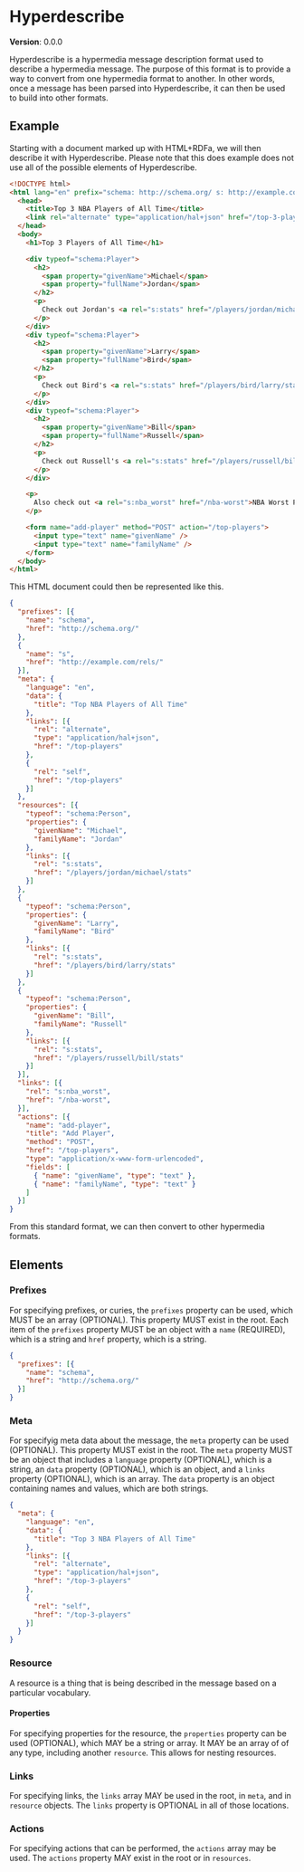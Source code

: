 # Hyperdescribe

**Version**: 0.0.0

Hyperdescribe is a hypermedia message description format used to describe a hypermedia message. The purpose of this format is to provide a way to convert from one hypermedia format to another. In other words, once a message has been parsed into Hyperdescribe, it can then be used to build into other formats.

## Example

Starting with a document marked up with HTML+RDFa, we will then describe it with Hyperdescribe. Please note that this does example does not use all of the possible elements of Hyperdescribe.

```html
<!DOCTYPE html>
<html lang="en" prefix="schema: http://schema.org/ s: http://example.com/rels/">
  <head>
    <title>Top 3 NBA Players of All Time</title>
    <link rel="alternate" type="application/hal+json" href="/top-3-players">
  </head>
  <body>
    <h1>Top 3 Players of All Time</h1>

    <div typeof="schema:Player">
      <h2>
        <span property="givenName">Michael</span>
        <span property="fullName">Jordan</span>
      </h2>
      <p>
        Check out Jordan's <a rel="s:stats" href="/players/jordan/michael/stats">stats</a>.
      </p>
    </div>
    <div typeof="schema:Player">
      <h2>
        <span property="givenName">Larry</span>
        <span property="fullName">Bird</span>
      </h2>
      <p>
        Check out Bird's <a rel="s:stats" href="/players/bird/larry/stats">stats</a>.
      </p>
    </div>
    <div typeof="schema:Player">
      <h2>
        <span property="givenName">Bill</span>
        <span property="fullName">Russell</span>
      </h2>
      <p>
        Check out Russell's <a rel="s:stats" href="/players/russell/bill/stats">stats</a>.
      </p>
    </div>

    <p>
      Also check out <a rel="s:nba_worst" href="/nba-worst">NBA Worst Players</a>.
    </p>

    <form name="add-player" method="POST" action="/top-players">
      <input type="text" name="givenName" />
      <input type="text" name="familyName" />
    </form>
  </body>
</html>
```

This HTML document could then be represented like this.

```json
{
  "prefixes": [{
    "name": "schema",
    "href": "http://schema.org/"
  },
  {
    "name": "s",
    "href": "http://example.com/rels/"
  }],
  "meta": {
    "language": "en",
    "data": {
      "title": "Top NBA Players of All Time"
    },
    "links": [{
      "rel": "alternate",
      "type": "application/hal+json",
      "href": "/top-players"
    },
    {
      "rel": "self",
      "href": "/top-players"
    }]
  },
  "resources": [{
    "typeof": "schema:Person",
    "properties": {
      "givenName": "Michael",
      "familyName": "Jordan"
    },
    "links": [{
      "rel": "s:stats",
      "href": "/players/jordan/michael/stats"
    }]
  },
  {
    "typeof": "schema:Person",
    "properties": {
      "givenName": "Larry",
      "familyName": "Bird"
    },
    "links": [{
      "rel": "s:stats",
      "href": "/players/bird/larry/stats"
    }]
  },
  {
    "typeof": "schema:Person",
    "properties": {
      "givenName": "Bill",
      "familyName": "Russell"
    },
    "links": [{
      "rel": "s:stats",
      "href": "/players/russell/bill/stats"
    }]
  }],
  "links": [{
    "rel": "s:nba_worst",
    "href": "/nba-worst",
  }],
  "actions": [{
    "name": "add-player",
    "title": "Add Player",
    "method": "POST",
    "href": "/top-players",
    "type": "application/x-www-form-urlencoded",
    "fields": [
      { "name": "givenName", "type": "text" },
      { "name": "familyName", "type": "text" }
    ]
  }]
}
```

From this standard format, we can then convert to other hypermedia formats.

## Elements

### Prefixes

For specifying prefixes, or curies, the `prefixes` property can be used, which MUST be an array (OPTIONAL). This property MUST exist in the root. Each item of the `prefixes` property MUST be an object with a `name` (REQUIRED), which is a string and `href` property, which is a string.

```json
{
  "prefixes": [{
    "name": "schema",
    "href": "http://schema.org/"
  }]
}
```

### Meta

For specifyig meta data about the message, the `meta` property can be used (OPTIONAL). This property MUST exist in the root. The `meta` property MUST be an object that includes a `language` property (OPTIONAL), which is a string, an `data` property (OPTIONAL), which is an object, and a `links` property (OPTIONAL), which is an array. The `data` property is an object containing names and values, which are both strings.

```json
{
  "meta": {
    "language": "en",
    "data": {
      "title": "Top 3 NBA Players of All Time"
    },
    "links": [{
      "rel": "alternate",
      "type": "application/hal+json",
      "href": "/top-3-players"
    },
    {
      "rel": "self",
      "href": "/top-3-players"
    }]
  }
}
```

### Resource

A resource is a thing that is being described in the message based on a particular vocabulary.

#### Properties

For specifying properties for the resource, the `properties` property can be used (OPTIONAL), which MAY be a string or array. It MAY be an array of of any type, including another `resource`. This allows for nesting resources.

### Links

For specifying links, the `links` array MAY be used in the root, in `meta`, and in `resource` objects. The `links` property is OPTIONAL in all of those locations.

### Actions

For specifying actions that can be performed, the `actions` array may be used. The `actions` property MAY exist in the root or in `resources`.









